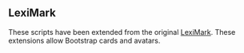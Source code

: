 ## LexiMark

These scripts have been extended from the original 
[LexiMark](https://github.com/MeSilicon7/LexiStreamKit/tree/main).
These extensions allow Bootstrap cards and avatars.

